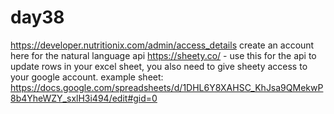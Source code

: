 # day38
https://developer.nutritionix.com/admin/access_details create an account here for the natural language api
https://sheety.co/ - use this for the api to update rows in your excel sheet, you also need to give sheety access to your google account. 
example sheet: https://docs.google.com/spreadsheets/d/1DHL6Y8XAHSC_KhJsa9QMekwP8b4YheWZY_sxlH3i494/edit#gid=0
